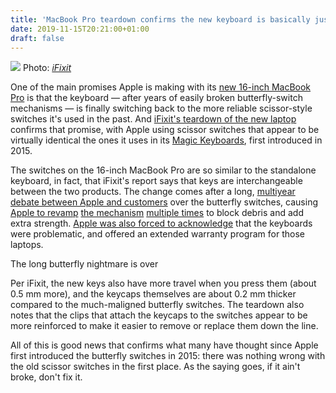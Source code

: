 ```yaml
---
title: 'MacBook Pro teardown confirms the new keyboard is basically just the old, good keyboard'
date: 2019-11-15T20:21:00+01:00
draft: false
---
```


![](https://cdn.vox-cdn.com/thumbor/wegSnw1ZRQHOMaHkQR0svpf1fWE=/0x0:1922x1281/1310x873/cdn.vox-cdn.com/uploads/chorus_image/image/65709118/mbp_16_2019.0.jpg) Photo: [_iFixit_](https://www.ifixit.com/News/16-inch-macbook-pro-magic-keyboard-throwback?utm_medium=email&utm_campaign=111419_MacBook%20Pro%2016%20Livestream&utm_content=111419_MacBook%20Pro%2016%20Livestream+CID_a79fee7b6e4cc83b14144f6d44d84231&utm_source=CampaignMonitor&utm_term=we%20couldnt%20resist%20sharing%20some%20of%20our%20initial%20findings%20with%20you)

One of the main promises Apple is making with its [new 16-inch MacBook Pro](https://www.theverge.com/2019/11/13/20962380/apples-16-inch-macbook-pro-keyboard-screen-speakers-processor) is that the keyboard — after years of easily broken butterfly-switch mechanisms — is finally switching back to the more reliable scissor-style switches it's used in the past. And [iFixit's teardown of the new laptop](https://go.redirectingat.com?id=66960X1514734&xs=1&url=https%3A%2F%2Fwww.ifixit.com%2FNews%2F16-inch-macbook-pro-magic-keyboard-throwback%3Futm_medium%3Demail%26utm_campaign%3D111419_MacBook%2520Pro%252016%2520Livestream%26utm_content%3D111419_MacBook%2520Pro%252016%2520Livestream%2BCID_a79fee7b6e4cc83b14144f6d44d84231%26utm_source%3DCampaignMonitor%26utm_term%3Dwe%2520couldnt%2520resist%2520sharing%2520some%2520of%2520our%2520initial%2520findings%2520with%2520you&referrer=theverge.com) confirms that promise, with Apple using scissor switches that appear to be virtually identical the ones it uses in its [Magic Keyboards](https://www.theverge.com/2015/10/13/9512501/apple-imac-magic-keyboard-announced-mouse-2-trackpad-2), first introduced in 2015.

The switches on the 16-inch MacBook Pro are so similar to the standalone keyboard, in fact, that  iFixit's report says that keys are interchangeable between the two products. The change comes after a long, [multiyear debate between Apple and customers](https://www.theverge.com/2018/6/1/17366334/macbook-pro-keyboard-not-working-faulty-butterfly-lawsuit-wwdc-2018) over the butterfly switches, causing [Apple to revamp](https://www.theverge.com/2018/7/13/17570538/apple-macbook-pro-keyboard-design-patent-dust-dirt-liquid-resistant-ifixit) [the mechanism](https://www.theverge.com/2019/5/21/18634247/macbook-butterfly-keyboard-problems-apple-repair-new-materials) [multiple times](https://www.theverge.com/2019/5/24/18636762/macbook-pro-2019-keyboard-membrane-metal-fatigue-materials-ifixit-teardown) to block debris and add extra strength. [Apple was also forced to acknowledge](https://www.theverge.com/circuitbreaker/2018/6/22/17495326/apple-macbook-pro-faulty-keyboard-repair-program-admits-issues) that the keyboards were problematic, and offered an extended warranty program for those laptops.

The long butterfly nightmare is over

Per iFixit, the new keys also have more travel when you press them (about 0.5 mm more), and the keycaps themselves are about 0.2 mm thicker compared to the much-maligned butterfly switches. The teardown also notes that the clips that attach the keycaps to the switches appear to be more reinforced to make it easier to remove or replace them down the line.

All of this is good news that confirms what many have thought since Apple first introduced the butterfly switches in 2015: there was nothing wrong with the old scissor switches in the first place. As the saying goes, if it ain't broke, don't fix it.